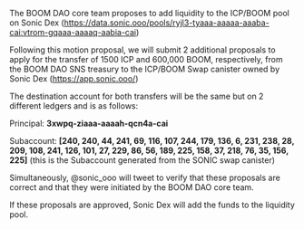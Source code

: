 The BOOM DAO core team proposes to add liquidity to the ICP/BOOM pool on Sonic Dex (https://data.sonic.ooo/pools/ryjl3-tyaaa-aaaaa-aaaba-cai:vtrom-gqaaa-aaaaq-aabia-cai)

Following this motion proposal, we will submit 2 additional proposals to apply for the transfer of 1500 ICP and 600,000 BOOM, respectively, from the BOOM DAO SNS treasury to the ICP/BOOM Swap canister owned by Sonic Dex (https://app.sonic.ooo/)

The destination account for both transfers will be the same but on 2 different ledgers and is as follows:

Principal: **3xwpq-ziaaa-aaaah-qcn4a-cai**

Subaccount: **[240, 240, 44, 241, 69, 116, 107, 244, 179, 136, 6, 231, 238, 28, 209, 108, 241, 126, 101, 27, 229, 86, 56, 189, 225, 158, 37, 218, 76, 35, 156, 225]** (this is the Subaccount generated from the SONIC swap canister)

Simultaneously, @sonic_ooo will tweet to verify that these proposals are correct and that they were initiated by the BOOM DAO core team.

If these proposals are approved, Sonic Dex will add the funds to the liquidity pool.
